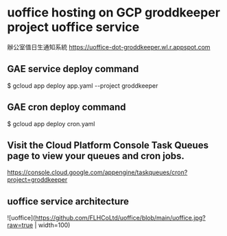 # uoffice hosting on GCP groddkeeper project uoffice service
辦公室值日生通知系統
https://uoffice-dot-groddkeeper.wl.r.appspot.com

## GAE service deploy command
$ gcloud app deploy app.yaml --project groddkeeper

## GAE cron deploy command
$ gcloud app deploy cron.yaml

## Visit the Cloud Platform Console Task Queues page to view your queues and cron jobs.
https://console.cloud.google.com/appengine/taskqueues/cron?project=groddkeeper

## uoffice service architecture

![uoffice](https://github.com/FLHCoLtd/uoffice/blob/main/uoffice.jpg?raw=true | width=100)
